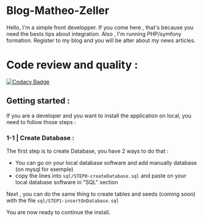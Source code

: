 # Blog-Matheo-Zeller
Hello, I'm a simple front developper. If you come here , that's because you need the bests tips about integration. Also , I'm running PHP/symfony formation. Register to my blog and you will be alter about my news articles.

# Code review and quality :
[![Codacy Badge](https://api.codacy.com/project/badge/Grade/de7e346a62b24081846796711104ad8d)](https://app.codacy.com/manual/LeZellus/Blog-Matheo-Zeller?utm_source=github.com&utm_medium=referral&utm_content=LeZellus/Blog-Matheo-Zeller&utm_campaign=Badge_Grade_Dashboard)

## Getting started :
If you are a developer and you want to install the application on local, you need to follow those steps :

### 1-1 | Create Database :
The first step is to create Database, you have 2 ways to do that :
- You can go on your local database software and add manually database (on mysql for exemple)
- copy the lines into `sql/STEP0-createDatabase.sql` and paste on your local database software in "SQL" section

Next , you can do the same thing to create tables and seeds (coming soon) with the file `sql/STEP1-insertOnDatabase.sql`

You are now ready to continue the install.